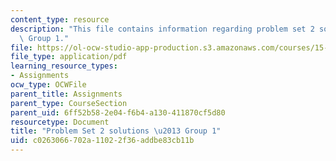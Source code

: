 ```yaml
---
content_type: resource
description: "This file contains information regarding problem set 2 solutions \u2013\
  \ Group 1."
file: https://ol-ocw-studio-app-production.s3.amazonaws.com/courses/15-053-optimization-methods-in-management-science-spring-2013/c0263066702a11022f36addbe83cb11b_MIT15_053S13_ps2-1sol.pdf
file_type: application/pdf
learning_resource_types:
- Assignments
ocw_type: OCWFile
parent_title: Assignments
parent_type: CourseSection
parent_uid: 6ff52b58-2e04-f6b4-a130-411870cf5d80
resourcetype: Document
title: "Problem Set 2 solutions \u2013 Group 1"
uid: c0263066-702a-1102-2f36-addbe83cb11b
---
```


